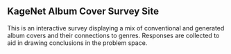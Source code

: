 ## KageNet Album Cover Survey Site

This is an interactive survey displaying a mix of conventional and generated album covers and their connections to genres. Responses are collected to aid in drawing conclusions in the problem space.